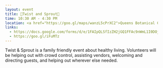 ```yaml
---
layout: event
title: 🌱Twist and Sprout🌱
time: 10:30 AM - 4:30 PM
location: <a href="https://goo.gl/maps/wanzL5cPrXC2">Queens Botanical Garden</a>, Queens
links: 
  - https://docs.google.com/forms/d/e/1FAIpQLSfIzZH2jGQ1FFAc9nWmL1I0DOj18mv5z4V7MEqFMGpYhCj0VQ/viewform
  - https://goo.gl/iFuMTz
---
```

Twist & Sprout is a family friendly event about healthy living. Volunteers will be helping out with crowd control, assisting vendors, welcoming and directing guests, and helping out wherever else needed.
